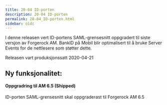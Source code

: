 ```yaml
---
title: 20-04 ID-porten
description: 20-04 ID-porten
permalink: 20-04_ID-porten.html
sidebar: oidc
---
```



I denne releasen vert ID-portens SAML-grensesnitt oppgradert til siste versjon av Forgerock AM. BankID på Mobil blir optimalisert til å bruke Server Events for de nettlesere som støtter dette.



Releasen vart produksjonssatt 2020-04-21

## Ny funksjonalitet:


#### Oppgradring til AM 6.5 (Shipped)

ID-porten SAML-grensesnitt skal oppgraderast til Forgerock AM 6.5


